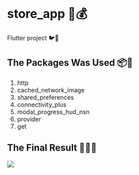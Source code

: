 # store_app 🏪💰

Flutter project 🐦📱

## The Packages Was Used 📦🧰

1) http  
2) cached_network_image  
3) shared_preferences  
4) connectivity_plus  
5) modal_progress_hud_nsn  
6) provider  
7) get  

## The Final Result 🤯😎🔥  
<img src="https://drive.google.com/file/uc?/11lPV96CPxyPe7aldE3o3sQzzI9TrXiro/view?usp=drive_link">

